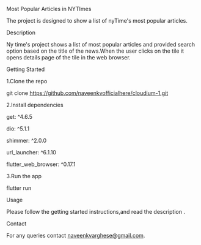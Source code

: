 Most Popular Articles in NYTImes

The project is designed to show a list of nyTime's most popular articles.

Description

Ny time's project shows a list of most popular articles and provided search option based on the title of the news.When the user clicks on the tile it opens details page of the tile in the web browser.

Getting Started

1.Clone the repo

git clone https://github.com/naveenkvofficialhere/cloudium-1.git

2.Install dependencies

  get: ^4.6.5
  
  dio: ^5.1.1
  
  shimmer: ^2.0.0
  
  url_launcher: ^6.1.10
  
  flutter_web_browser: ^0.17.1

3.Run the app

flutter run



Usage

Please follow the getting started instructions,and read the description .


Contact

For any queries contact naveenkvarghese@gmail.com.
